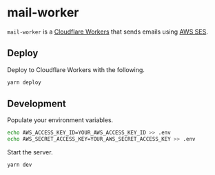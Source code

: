 # mail-worker

`mail-worker` is a [Cloudflare Workers](https://workers.cloudflare.com/) that sends emails using [AWS SES](https://aws.amazon.com/ses/).

## Deploy

Deploy to Cloudflare Workers with the following.

```bash
yarn deploy
```

## Development

Populate your environment variables.

```bash
echo AWS_ACCESS_KEY_ID=YOUR_AWS_ACCESS_KEY_ID >> .env
echo AWS_SECRET_ACCESS_KEY=YOUR_AWS_SECRET_ACCESS_KEY >> .env
```

Start the server.

```bash
yarn dev
```
